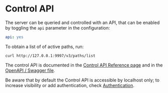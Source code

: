 # Control API

The server can be queried and controlled with an API, that can be enabled by toggling the `api` parameter in the configuration:

```yml
api: yes
```

To obtain a list of of active paths, run:

```
curl http://127.0.0.1:9997/v3/paths/list
```

The control API is documented in the [Control API Reference page](/docs/references/control-api) and in the [OpenAPI / Swagger file](https://github.com/bluenviron/mediamtx/blob/{version_tag}/api/openapi.yaml).

Be aware that by default the Control API is accessible by localhost only; to increase visibility or add authentication, check [Authentication](authentication).
